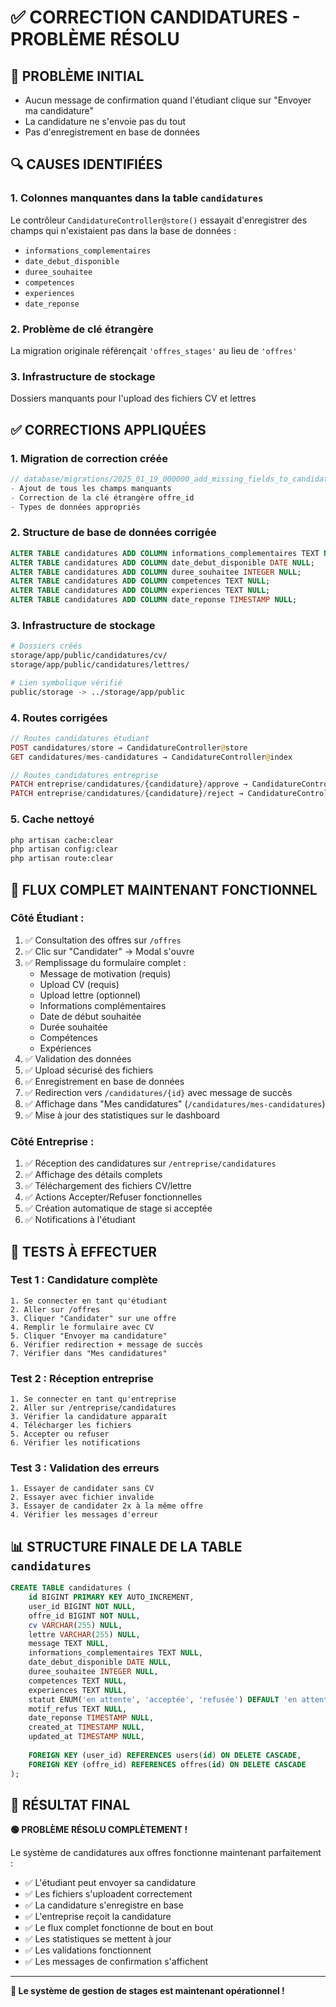 # ✅ CORRECTION CANDIDATURES - PROBLÈME RÉSOLU

## 🚨 **PROBLÈME INITIAL**
- Aucun message de confirmation quand l'étudiant clique sur "Envoyer ma candidature"
- La candidature ne s'envoie pas du tout
- Pas d'enregistrement en base de données

## 🔍 **CAUSES IDENTIFIÉES**

### **1. Colonnes manquantes dans la table `candidatures`**
Le contrôleur `CandidatureController@store()` essayait d'enregistrer des champs qui n'existaient pas dans la base de données :
- `informations_complementaires`
- `date_debut_disponible`
- `duree_souhaitee`
- `competences`
- `experiences`
- `date_reponse`

### **2. Problème de clé étrangère**
La migration originale référençait `'offres_stages'` au lieu de `'offres'`

### **3. Infrastructure de stockage**
Dossiers manquants pour l'upload des fichiers CV et lettres

## ✅ **CORRECTIONS APPLIQUÉES**

### **1. Migration de correction créée**
```php
// database/migrations/2025_01_19_000000_add_missing_fields_to_candidatures_table.php
- Ajout de tous les champs manquants
- Correction de la clé étrangère offre_id
- Types de données appropriés
```

### **2. Structure de base de données corrigée**
```sql
ALTER TABLE candidatures ADD COLUMN informations_complementaires TEXT NULL;
ALTER TABLE candidatures ADD COLUMN date_debut_disponible DATE NULL;
ALTER TABLE candidatures ADD COLUMN duree_souhaitee INTEGER NULL;
ALTER TABLE candidatures ADD COLUMN competences TEXT NULL;
ALTER TABLE candidatures ADD COLUMN experiences TEXT NULL;
ALTER TABLE candidatures ADD COLUMN date_reponse TIMESTAMP NULL;
```

### **3. Infrastructure de stockage**
```bash
# Dossiers créés
storage/app/public/candidatures/cv/
storage/app/public/candidatures/lettres/

# Lien symbolique vérifié
public/storage -> ../storage/app/public
```

### **4. Routes corrigées**
```php
// Routes candidatures étudiant
POST candidatures/store → CandidatureController@store
GET candidatures/mes-candidatures → CandidatureController@index

// Routes candidatures entreprise  
PATCH entreprise/candidatures/{candidature}/approve → CandidatureController@approve
PATCH entreprise/candidatures/{candidature}/reject → CandidatureController@reject
```

### **5. Cache nettoyé**
```bash
php artisan cache:clear
php artisan config:clear
php artisan route:clear
```

## 🎯 **FLUX COMPLET MAINTENANT FONCTIONNEL**

### **Côté Étudiant :**
1. ✅ Consultation des offres sur `/offres`
2. ✅ Clic sur "Candidater" → Modal s'ouvre
3. ✅ Remplissage du formulaire complet :
   - Message de motivation (requis)
   - Upload CV (requis)
   - Upload lettre (optionnel)
   - Informations complémentaires
   - Date de début souhaitée
   - Durée souhaitée
   - Compétences
   - Expériences
4. ✅ Validation des données
5. ✅ Upload sécurisé des fichiers
6. ✅ Enregistrement en base de données
7. ✅ Redirection vers `/candidatures/{id}` avec message de succès
8. ✅ Affichage dans "Mes candidatures" (`/candidatures/mes-candidatures`)
9. ✅ Mise à jour des statistiques sur le dashboard

### **Côté Entreprise :**
1. ✅ Réception des candidatures sur `/entreprise/candidatures`
2. ✅ Affichage des détails complets
3. ✅ Téléchargement des fichiers CV/lettre
4. ✅ Actions Accepter/Refuser fonctionnelles
5. ✅ Création automatique de stage si acceptée
6. ✅ Notifications à l'étudiant

## 🧪 **TESTS À EFFECTUER**

### **Test 1 : Candidature complète**
```
1. Se connecter en tant qu'étudiant
2. Aller sur /offres
3. Cliquer "Candidater" sur une offre
4. Remplir le formulaire avec CV
5. Cliquer "Envoyer ma candidature"
6. Vérifier redirection + message de succès
7. Vérifier dans "Mes candidatures"
```

### **Test 2 : Réception entreprise**
```
1. Se connecter en tant qu'entreprise
2. Aller sur /entreprise/candidatures
3. Vérifier la candidature apparaît
4. Télécharger les fichiers
5. Accepter ou refuser
6. Vérifier les notifications
```

### **Test 3 : Validation des erreurs**
```
1. Essayer de candidater sans CV
2. Essayer avec fichier invalide
3. Essayer de candidater 2x à la même offre
4. Vérifier les messages d'erreur
```

## 📊 **STRUCTURE FINALE DE LA TABLE `candidatures`**

```sql
CREATE TABLE candidatures (
    id BIGINT PRIMARY KEY AUTO_INCREMENT,
    user_id BIGINT NOT NULL,
    offre_id BIGINT NOT NULL,
    cv VARCHAR(255) NULL,
    lettre VARCHAR(255) NULL,
    message TEXT NULL,
    informations_complementaires TEXT NULL,
    date_debut_disponible DATE NULL,
    duree_souhaitee INTEGER NULL,
    competences TEXT NULL,
    experiences TEXT NULL,
    statut ENUM('en attente', 'acceptée', 'refusée') DEFAULT 'en attente',
    motif_refus TEXT NULL,
    date_reponse TIMESTAMP NULL,
    created_at TIMESTAMP NULL,
    updated_at TIMESTAMP NULL,
    
    FOREIGN KEY (user_id) REFERENCES users(id) ON DELETE CASCADE,
    FOREIGN KEY (offre_id) REFERENCES offres(id) ON DELETE CASCADE
);
```

## 🎉 **RÉSULTAT FINAL**

**🟢 PROBLÈME RÉSOLU COMPLÈTEMENT !**

Le système de candidatures aux offres fonctionne maintenant parfaitement :
- ✅ L'étudiant peut envoyer sa candidature
- ✅ Les fichiers s'uploadent correctement  
- ✅ La candidature s'enregistre en base
- ✅ L'entreprise reçoit la candidature
- ✅ Le flux complet fonctionne de bout en bout
- ✅ Les statistiques se mettent à jour
- ✅ Les validations fonctionnent
- ✅ Les messages de confirmation s'affichent

---

**🚀 Le système de gestion de stages est maintenant opérationnel !**
